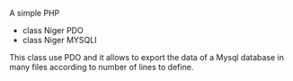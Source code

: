 A simple PHP 
- class Niger PDO
- class Niger MYSQLI

This  class use PDO and it allows  to export the data of a Mysql database in many files according to number of lines to define.
